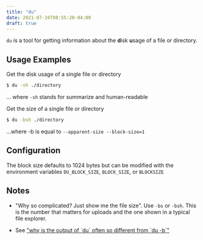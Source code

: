 ```yaml
---
title: "du"
date: 2021-07-16T08:55:20-04:00
draft: true
---
```


`du` is a tool for getting information about the **d**isk **u**sage
of a file or directory.

## Usage Examples

Get the disk usage of a single file or directory

```bash
$ du -sh ./directory
```

... where `-sh` stands for summarize and human-readable

Get the size of a single file or directory

```bash
$ du -bsh ./directory
```

...where -b is equal to `--apparent-size --block-size=1`

## Configuration

The block size defaults to 1024 bytes but can be modified with the
environment variables `DU_BLOCK_SIZE`, `BLOCK_SIZE`, or `BLOCKSIZE`

## Notes

- "Why so complicated? Just show me the file size". Use `-bs` or `-bsh`. This
  is the number that matters for uploads and the one shown in a typical file explorer.

- See ["why is the output of \`du\` often so different from \`du -b\`"](https://stackoverflow.com/questions/5694741/why-is-the-output-of-du-often-so-different-from-du-b/5694854#5694854)

